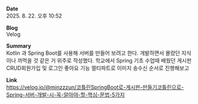 **Date**  
2025. 8. 22. 오후 10:52

**Blog**  
Velog

**Summary**  
Kotlin 과 Spring Boot를 사용해 서버를 만들어 보려고 한다. 개발하면서 몰랐던 지식이나 까먹을 것 같은 거 위주로 작성했다. 학교에서 Spring 기초 수업때 배웠던 게시판 CRUD회원가입 및 로그인 좋아요 기능 멀티파트로 이미지 송수신 순서로 진행해보고

**Link**  
https://velog.io/@minzzzun/코틀린SpringBoot로-게시판-만들기코틀린으로-Spring-서버-개발-시-꼭-알아야-할-핵심-문법-5가지